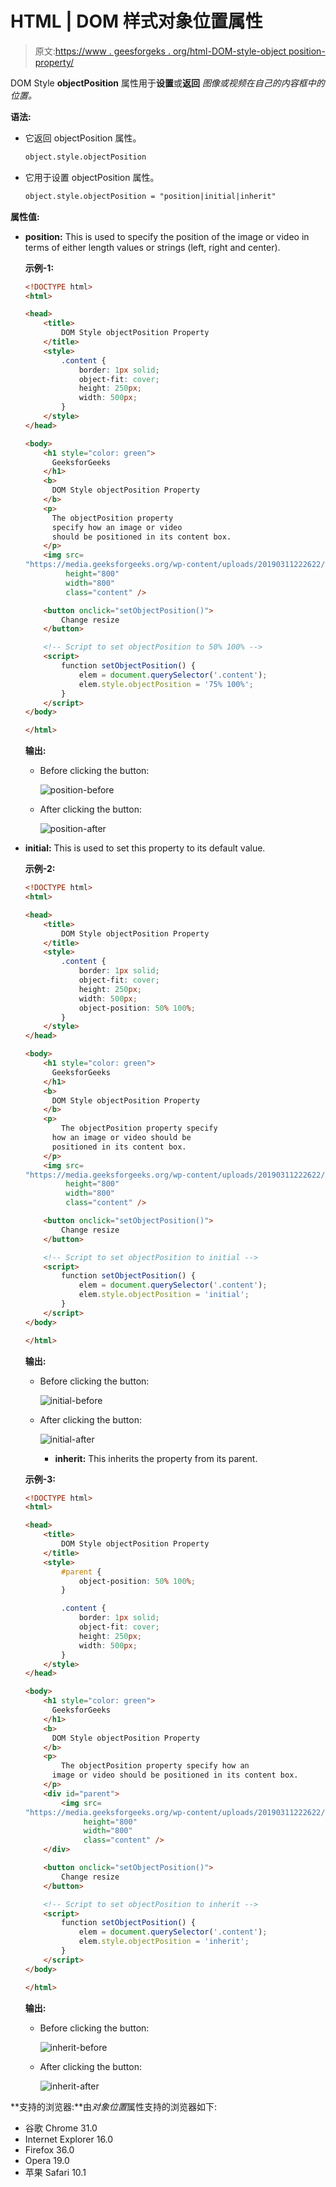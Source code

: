 # HTML | DOM 样式对象位置属性

> 原文:[https://www . geesforgeks . org/html-DOM-style-object position-property/](https://www.geeksforgeeks.org/html-dom-style-objectposition-property/)

DOM Style **objectPosition** 属性用于**设置**或**返回** *图像或视频在自己的内容框中的位置。*

**语法:**

*   它返回 objectPosition 属性。

    ```html
    object.style.objectPosition
    ```

*   它用于设置 objectPosition 属性。

    ```html
    object.style.objectPosition = "position|initial|inherit"
    ```

**属性值:**

*   **position:** This is used to specify the position of the image or video in terms of either length values or strings (left, right and center).

    **示例-1:**

    ```html
    <!DOCTYPE html>
    <html>

    <head>
        <title>
            DOM Style objectPosition Property
        </title>
        <style>
            .content {
                border: 1px solid;
                object-fit: cover;
                height: 250px;
                width: 500px;
            }
        </style>
    </head>

    <body>
        <h1 style="color: green">
          GeeksforGeeks
        </h1>
        <b>
          DOM Style objectPosition Property
        </b>
        <p>
          The objectPosition property 
          specify how an image or video 
          should be positioned in its content box.
        </p>
        <img src=
    "https://media.geeksforgeeks.org/wp-content/uploads/20190311222622/sample-image.png" 
             height="800" 
             width="800" 
             class="content" />

        <button onclick="setObjectPosition()">
            Change resize
        </button>

        <!-- Script to set objectPosition to 50% 100% -->
        <script>
            function setObjectPosition() {
                elem = document.querySelector('.content');
                elem.style.objectPosition = '75% 100%';
            }
        </script>
    </body>

    </html>
    ```

    **输出:**

    *   Before clicking the button:

        ![position-before](img/f231333983031723ac59a3ba7b8e049c.png)

    *   After clicking the button:

        ![position-after](img/1b465b7cb760e15f9cc77f3f82a0af67.png)

*   **initial:** This is used to set this property to its default value.

    **示例-2:**

    ```html
    <!DOCTYPE html>
    <html>

    <head>
        <title>
            DOM Style objectPosition Property
        </title>
        <style>
            .content {
                border: 1px solid;
                object-fit: cover;
                height: 250px;
                width: 500px;
                object-position: 50% 100%;
            }
        </style>
    </head>

    <body>
        <h1 style="color: green">
          GeeksforGeeks
        </h1>
        <b>
          DOM Style objectPosition Property
        </b>
        <p>
            The objectPosition property specify 
          how an image or video should be
          positioned in its content box.
        </p>
        <img src=
    "https://media.geeksforgeeks.org/wp-content/uploads/20190311222622/sample-image.png"
             height="800"
             width="800"
             class="content" />

        <button onclick="setObjectPosition()">
            Change resize
        </button>

        <!-- Script to set objectPosition to initial -->
        <script>
            function setObjectPosition() {
                elem = document.querySelector('.content');
                elem.style.objectPosition = 'initial';
            }
        </script>
    </body>

    </html>
    ```

    **输出:**

    *   Before clicking the button:

        ![initial-before](img/31da77fe98dcbb8d7350c649c69da0b7.png)

    *   After clicking the button:

        ![initial-after](img/d3a65ab6ab00eb18949a755e3112b5c0.png)

        *   **inherit:** This inherits the property from its parent.

    **示例-3:**

    ```html
    <!DOCTYPE html>
    <html>

    <head>
        <title>
            DOM Style objectPosition Property
        </title>
        <style>
            #parent {
                object-position: 50% 100%;
            }

            .content {
                border: 1px solid;
                object-fit: cover;
                height: 250px;
                width: 500px;
            }
        </style>
    </head>

    <body>
        <h1 style="color: green">
          GeeksforGeeks
        </h1>
        <b>
          DOM Style objectPosition Property
        </b>
        <p>
            The objectPosition property specify how an 
          image or video should be positioned in its content box.
        </p>
        <div id="parent">
            <img src=
    "https://media.geeksforgeeks.org/wp-content/uploads/20190311222622/sample-image.png" 
                 height="800"
                 width="800" 
                 class="content" />
        </div>

        <button onclick="setObjectPosition()">
            Change resize
        </button>

        <!-- Script to set objectPosition to inherit -->
        <script>
            function setObjectPosition() {
                elem = document.querySelector('.content');
                elem.style.objectPosition = 'inherit';
            }
        </script>
    </body>

    </html>
    ```

    **输出:**

    *   Before clicking the button:

        ![inherit-before](img/29b1983ff412702ef6e3e1c1a1ba0f1b.png)

    *   After clicking the button:

        ![inherit-after](img/df45ec2b14c4d85ee575271a069d044c.png)

**支持的浏览器:**由*对象位置*属性支持的浏览器如下:

*   谷歌 Chrome 31.0
*   Internet Explorer 16.0
*   Firefox 36.0
*   Opera 19.0
*   苹果 Safari 10.1